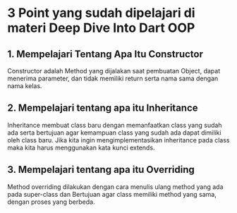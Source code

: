 # 3 Point yang sudah dipelajari di materi Deep Dive Into Dart OOP

## 1. Mempelajari Tentang Apa Itu Constructor
Constructor adalah Method yang dijalakan  saat pembuatan Object, dapat menerima parameter, dan tidak memiliki return serta nama sama dengan nama kelas. 

## 2. Mempelajari tentang apa itu Inheritance
Inheritance membuat class baru dengan memanfaatkan class yang sudah ada serta bertujuan agar kemampuan class yang sudah ada dapat dimiliki oleh class baru. Jika kita ingin mengimplementasikan inheritance pada class maka kita harus menggunakan kata kunci extends.

## 3. Mempelajari tentang apa itu Overriding
Method overriding dilakukan dengan cara menulis ulang method yang ada pada super-class dan Bertujuan agar class memiliki method yang sama, dengan proses yang berbeda.